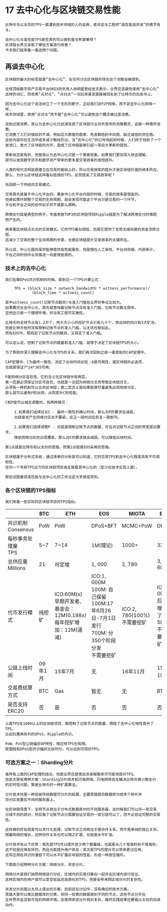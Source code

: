 # 17 去中心化与区块链交易性能

    比特币与以太坊的TPS一直遭到技术领域的人的诟病，或许这与工程师“高性能高并发”的情节有关。

    去中心化与高性能TPS是否真的可以做到鱼与熊掌兼得？
    区块链业界又采取了哪些方案进行改善？
    今天我们就来看一看这两个问题。

## 再谈去中心化

    区块链的最大的标签就是“去中心化”，在任何讨论区块链的场合这个词都会被提到。

    全球顶级数字资产交易平台OKEX的负责人徐明星曾经发文表示，业界应该避免使用“去中心化”
    这样的词汇，而改用“点对点”。“点对点”一词后来甚至直接被冠名到了比特币的白皮书上。

    因为去中心化这个说法树立了一个无形的靶子，正如我们说P2P网络，而不说去中心化网络一样，
    技术领域里，使用“点对点”而不是“去中心化”可以避免这个概念被过度消费。

    说到过度消费，我认为去中心化已经演变成了区块链行业对外宣传的消费概念，这是一种情怀消费。
    它消费了人们对强权的不满，例如店大欺客的商家、死皮赖脸的中间商、缺乏诚信的供应商。
    这些内容你在生活中或多或少都经历过。当“去中心化”的口号响起的时候，人们终于找到了一个
    发泄口，放大了区块链的光环，造成了区块链能够引起一场巨大革新的错觉。

    革新肯定是有的，但是我认为去中心化只是一个表面现象。如果我们更加深入地去理解，
    就可以发现数字货币和数字资产带来的更多是交易效率的成倍提升。

    人类的现代文明就是建立在交易的基础上的，所以交易效率的提升才是区块链价值的根本所在。
    那么，为什么区块链这样看似低效的TPS，反而提高了交易效率呢？

    先回顾一下传统的交易模式。

    交易首先是基于中心化平台的。置身中心化平台内部的时候，交易的效率是很高的。
    但是如果环顾整个交易的生命周期，就会发现可能这个平台只是交易的一个环节，
    平台和平台之间的协作似乎并不是那么顺畅。

    跨境支付就是典型的例子，市值常居TOP3的区块链项目Ripple就是为了解决跨境支付的难题
    而产生的。

    再来看区块链点对点的交易模式。它的TPS看似很低，但是它提供了全局无缝衔接的资金流转过程。
    这减少了交易的整个生命周期的步骤，也是区块链提升交易效率的关键所在。

    所以说，中心化服务虽然能够提供高性能服务，但是慢在人工审核、平台间衔接、内部审计，
    平台之间的协作业务推进一向是很低效的。

### 技术上的去中心化

    我们在聊DPoS共识机制的时候，提到过一个TPS计算公式：

        TPS = (block_size * network_bandwidth * witness_performance)/
                (block_time * witness_count)
    
    其中witness_count(记账节点数目)与准入门槛在业界的争议比较大。
    如果要完全去中心化，首先就意味着记账节点没有准入门槛，记账节点数无限多。
    显然这只是一个理想环境，并没有工程可实施性。

    比特币的全球节点有1.2万个，而大大小小的挖矿节点只有几十个，常出块的则只有5大矿池，
    但是比特币依然没有限制记账节点的准入门槛，以太坊也是如此。
    而在EOS中，既规定了记账节点的数目，又规定了准入门槛。

    可以这么说，控制了记账节点的数量和准入门槛，就等于决定了区块链TPS的大小。

    为了帮助你深入理解去中心化与TPS的关系，我们再次回到之前一直提到的CAP定理中。

    CAP定理中，C为最终一致性，决定了出块时间长短；A是可用性，是区块链的必选项，
    也就是保证7*24*365可用。

    P是网络分区容忍性，它的含义在区块链中有两层。
    第一层是必须保证分区可容忍，也就是一旦因为网络分叉而导致区块链分叉，
    必须有一种机制可以合并区块链；第二层含义是如果能够尽量避免出现网络分区，
    那么就可以避免P的出现，从而提升C的性能。

    C和P是可以相互调整的，有两种情况：

        1.如果我们选择拉长C - 最终一致性的确认时间，那么对P的要求会减弱，
        也就是说产生网络分区也不要紧，反正一段时间后恢复一致即可。

        2.如果我们选择调整P - 也就是限制记账节点的数量，并且对记账节点之间的带宽提出要求，
        降低网络分区的出现概率，那么对C的要求就会减弱，可以降低出块时间。
    
    第1点就是比特币和以太坊的思路，而第2点就是EOS采用的思路。

    区块链属于分布式系统，通过简单的分析就可以知道，它的交易TPS和去中心化程度具有不可调和性，
    任何一个号称TPS过万的区块链项目肯定是极其中心化的（至少在技术实现上是）。

    那些试图兼具高性能与去中心化的工作注定大多是徒劳的。

### 各个区块链的TPS指标

    我们来看一些实际的区块链项目的TPS指标。

||BTC|ETH|EOS|MIOTA|BTS|Cardano|
|-|-|-|-|-|-|-|
|共识机制<br>Consensus|PoW|PoW|DPoS+BFT|MCMC+PoW|DPoS|PoS|
|每秒事务处理量<br>TPS|5~7|7~14|1M(理论)|1000+|3300|未知|
|总供应量<br>Millions|21|可定增|1, 000|2, 780|3, 600|45, 000|
|代币发行模式|纯挖矿|ICO:60M(x)<br>早期开发者、基金会：12M(0.198x)<br>每年挖矿增加：12M(递减)|ICO:1, 000M<br>100M: 自己保留<br>100M:17年6月26日-7月1日发行<br>700M: 分350个阶段分发<br>不需要挖矿|ICO:2, 780(100%)<br>不需要挖矿|ICO:2, 000M<br>后续增发了500M<br>不需要挖矿|ICO:30, 000(2/3)<br>剩余通过POS分配|
|公链上线时间|09年1月|15年7月|无|16年11月|15年10月|18年第二季度|
|交易费结算方式|BTC|Gas|暂无|无|BTS|未知|
|是否支持ERC20|否|是|否|否|否|否|

    上面TPS在1000以上的区块链项目，都控制了记账节点的数量，牺牲了去中心化特性提升了TPS，
    比如石墨烯系列的DPoS，Ripple的共识。

    PoW、PoS型公链偏好AP特性，相应地TPS也有限。
    联盟链和DPoS型共识偏好比较均匀，可以达到可观的TPS。

### 可选方案之一：Sharding分片

    虽然有上面的CAP定理的结论，但是业界还是使出浑身解数来尽可能地提升TPS。
    目前大致有两种方案：Sharding分片技术和闪电网络。闪电网络旨在解决比特币微小额支付
    的实时性问题，算是比特币的一种扩展算法。

    分片技术则是一种安装传统数据可分片的拓展，主要思路是将数据库分成多个碎片并
    将分区放置在不同的服务器上。

    在区块链场景下，全网节点相当于分布式数据库中的不同服务器，这时候我们可以将一笔交易
    分成不同的部分，然后每个记账节点只需要验证交易的一部分就可以了，而不必验证完整的交易性。

    这样做的好处就是可以并行化处理，记账节点之间相当于是协作关系，而不是单纯的独立关系。
    随着网络的增长，这种协作关系也可以随之扩展，也就是水平扩容。

    分片技术有以下优势：首先是TPS可以提升至少两个数量级，也就是从几十笔每秒到千笔每秒，
    这不但是应用友好的，而且也能提升用户体验；其次是TPS的提升可以带来更过应用，
    这写应用在共识的激励下可以水平扩展区块链的性能，形成一种良性循环。

    下面我介绍两种分片方案：网络分片、状态分片。

    网络分片是我们按照网络进行分区，区域内的交易归集在一起并在区域内进行验证，
    这样区域内的用户就可以享受低延迟高吞吐的TPS，但是会带来跨区域分片的复杂性。

    状态分片则是以太坊上提出的方案，目前还在讨论中，没有确切的技术方案。
    思路大致可以类比数据库的分表，将同一张表的数据放到不同的节点，这些节点分步在
    全世界并且没有可信的网络环境。这使得状态分片相对复杂，最终实践结果还要看以太坊的后续动作。
